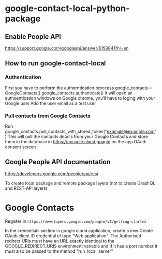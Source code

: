 # google-contact-local-python-package

## Enable People API
https://support.google.com/googleapi/answer/6158841?hl=en<br>

## How to run google-contact-local
### Authentication
First you have to perform the autherntication proccess
google_contacts = GoogleContacts()
google_contacts.authenticate()
It will open an authoentication windows on Google chrome, you'll have to loging
with your Google user
Add the user email as a test user 

### Pull contacts from Google Contacts
Run google_contacts.pull_contacts_with_stored_token("example@example.com")
This will pull the contacts details from your Google Contacts
and store them in the database in https://console.cloud.google on the app OAuth consent screen

## Google People API documentation
https://developers.google.com/people/api/rest<br>

To create local package and remote package layers (not to create GraphQL and REST-API layers)

# Google Contacts
Register in `https://developers.google.com/people/v1/getting-started`<br>

In the credentials section in google cloud application, create a new Create OAuth client ID credential of type "Web application".
The Authorised redirect URIs must have an URL exactly identical to the GOOGLE_REDIRECT_URIS environment variable and if it has a port number it must also be passed to the method "run_local_server"
